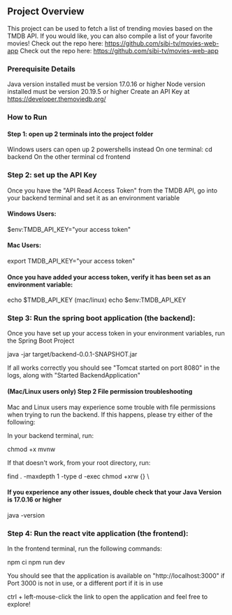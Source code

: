 ## Project Overview

This project can be used to fetch a list of trending movies based on the TMDB API.
If you would like, you can also compile a list of your favorite movies!
Check out the repo here: https://github.com/sibi-tv/movies-web-app
Check out the repo here: https://github.com/sibi-tv/movies-web-app

### Prerequisite Details
Java version installed must be version 17.0.16 or higher
Node version installed must be version 20.19.5 or higher
Create an API Key at https://developer.themoviedb.org/

### How to Run

#### Step 1: open up 2 terminals into the project folder
Windows users can open up 2 powershells instead
On one terminal: cd backend
On the other terminal cd frontend

### Step 2: set up the API Key
Once you have the "API Read Access Token" from the TMDB API, go into your backend terminal and set it as an environment variable

#### Windows Users:
$env:TMDB_API_KEY="your access token"

#### Mac Users:
export TMDB_API_KEY="your access token"

#### Once you have added your access token, verify it has been set as an environment variable:
echo $TMDB_API_KEY (mac/linux)
echo $env:TMDB_API_KEY

### Step 3: Run the spring boot application (the backend):
Once you have set up your access token in your environment variables, run the Spring Boot Project

java -jar target/backend-0.0.1-SNAPSHOT.jar

If all works correctly you should see "Tomcat started on port 8080" in the logs, along with "Started BackendApplication"

#### (Mac/Linux users only) Step 2 File permission troubleshooting
Mac and Linux users may experience some trouble with file permissions when trying to run the backend.
If this happens, please try either of the following:

In your backend terminal, run:

chmod +x mvnw

If that doesn't work, from your root directory, run:

find . -maxdepth 1 -type d -exec chmod +xrw {} \

#### If you experience any other issues, double check that your Java Version is 17.0.16 or higher
java -version

### Step 4: Run the react vite application (the frontend):
In the frontend terminal, run the following commands:

npm ci
npm run dev

You should see that the application is available on "http://localhost:3000" if Port 3000 is not in use, or a different port if it is in use

ctrl + left-mouse-click the link to open the application and feel free to explore!


